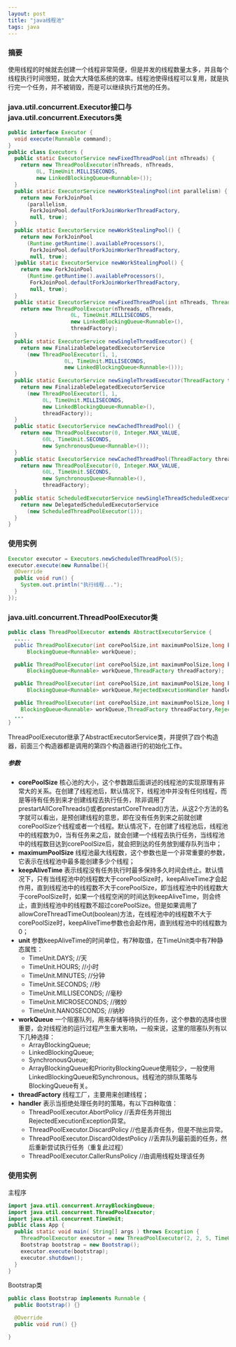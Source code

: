 ```yaml
---
layout: post
title: "java线程池"
tags: java
---
```

### 摘要
使用线程的时候就去创建一个线程非常简便，但是并发的线程数量太多，并且每个线程执行时间很短，就会大大降低系统的效率。线程池使得线程可以复用，就是执行完一个任务，并不被销毁，而是可以继续执行其他的任务。
<!--excerpt-->
### java.util.concurrent.Executor接口与java.util.concurrent.Executors类
```java
public interface Executor {
  void execute(Runnable command);
}
public class Executors {
  public static ExecutorService newFixedThreadPool(int nThreads) {
    return new ThreadPoolExecutor(nThreads, nThreads,
         0L, TimeUnit.MILLISECONDS,
         new LinkedBlockingQueue<Runnable>());
  }
  public static ExecutorService newWorkStealingPool(int parallelism) {
    return new ForkJoinPool
      (parallelism,
       ForkJoinPool.defaultForkJoinWorkerThreadFactory,
       null, true);
  }
  public static ExecutorService newWorkStealingPool() {
    return new ForkJoinPool
      (Runtime.getRuntime().availableProcessors(),
       ForkJoinPool.defaultForkJoinWorkerThreadFactory,
       null, true);
  }public static ExecutorService newWorkStealingPool() {
    return new ForkJoinPool
      (Runtime.getRuntime().availableProcessors(),
       ForkJoinPool.defaultForkJoinWorkerThreadFactory,
       null, true);
  }
  public static ExecutorService newFixedThreadPool(int nThreads, ThreadFactory threadFactory) {
    return new ThreadPoolExecutor(nThreads, nThreads,
                    0L, TimeUnit.MILLISECONDS,
                    new LinkedBlockingQueue<Runnable>(),
                    threadFactory);
  }
  public static ExecutorService newSingleThreadExecutor() {
    return new FinalizableDelegatedExecutorService
      (new ThreadPoolExecutor(1, 1,
                  0L, TimeUnit.MILLISECONDS,
                  new LinkedBlockingQueue<Runnable>()));
  }
  public static ExecutorService newSingleThreadExecutor(ThreadFactory threadFactory) {
    return new FinalizableDelegatedExecutorService
      (new ThreadPoolExecutor(1, 1,
           0L, TimeUnit.MILLISECONDS,
           new LinkedBlockingQueue<Runnable>(),
           threadFactory));
  }
  public static ExecutorService newCachedThreadPool() {
    return new ThreadPoolExecutor(0, Integer.MAX_VALUE,
           60L, TimeUnit.SECONDS,
           new SynchronousQueue<Runnable>());
  }
  public static ExecutorService newCachedThreadPool(ThreadFactory threadFactory) {
    return new ThreadPoolExecutor(0, Integer.MAX_VALUE,
           60L, TimeUnit.SECONDS,
           new SynchronousQueue<Runnable>(),
           threadFactory);
  }
  public static ScheduledExecutorService newSingleThreadScheduledExecutor() {
    return new DelegatedScheduledExecutorService
      (new ScheduledThreadPoolExecutor(1));
  }
}
```
### 使用实例
```java
Executor executor = Executors.newScheduledThreadPool(5);
executor.execute(new Runnalbe(){
  @Override
  public void run() {
    System.out.println("执行线程...");
  }
});
```
### java.uitl.concurrent.ThreadPoolExecutor类
```java
public class ThreadPoolExecutor extends AbstractExecutorService {
  .....
  public ThreadPoolExecutor(int corePoolSize,int maximumPoolSize,long keepAliveTime,TimeUnit unit,
      BlockingQueue<Runnable> workQueue);

  public ThreadPoolExecutor(int corePoolSize,int maximumPoolSize,long keepAliveTime,TimeUnit unit,
      BlockingQueue<Runnable> workQueue,ThreadFactory threadFactory);

  public ThreadPoolExecutor(int corePoolSize,int maximumPoolSize,long keepAliveTime,TimeUnit unit,
      BlockingQueue<Runnable> workQueue,RejectedExecutionHandler handler);

  public ThreadPoolExecutor(int corePoolSize,int maximumPoolSize,long keepAliveTime,TimeUnit unit,
    BlockingQueue<Runnable> workQueue,ThreadFactory threadFactory,RejectedExecutionHandler handler);
  ...
}
```
ThreadPoolExecutor继承了AbstractExecutorService类，并提供了四个构造器，前面三个构造器都是调用的第四个构造器进行的初始化工作。
##### 参数
- **corePoolSize**
核心池的大小，这个参数跟后面讲述的线程池的实现原理有非常大的关系。在创建了线程池后，默认情况下，线程池中并没有任何线程，而是等待有任务到来才创建线程去执行任务，除非调用了prestartAllCoreThreads()或者prestartCoreThread()方法，从这2个方法的名字就可以看出，是预创建线程的意思，即在没有任务到来之前就创建corePoolSize个线程或者一个线程。默认情况下，在创建了线程池后，线程池中的线程数为0，当有任务来之后，就会创建一个线程去执行任务，当线程池中的线程数目达到corePoolSize后，就会把到达的任务放到缓存队列当中；
- **maximumPoolSize**
线程池最大线程数，这个参数也是一个非常重要的参数，它表示在线程池中最多能创建多少个线程；
- **keepAliveTime**
表示线程没有任务执行时最多保持多久时间会终止。默认情况下，只有当线程池中的线程数大于corePoolSize时，keepAliveTime才会起作用，直到线程池中的线程数不大于corePoolSize，即当线程池中的线程数大于corePoolSize时，如果一个线程空闲的时间达到keepAliveTime，则会终止，直到线程池中的线程数不超过corePoolSize。但是如果调用了allowCoreThreadTimeOut(boolean)方法，在线程池中的线程数不大于corePoolSize时，keepAliveTime参数也会起作用，直到线程池中的线程数为0；
- **unit**
参数keepAliveTime的时间单位，有7种取值，在TimeUnit类中有7种静态属性：
	- TimeUnit.DAYS; //天
	- TimeUnit.HOURS; //小时
	- TimeUnit.MINUTES; //分钟
	- TimeUnit.SECONDS; //秒
	- TimeUnit.MILLISECONDS; //毫秒
	- TimeUnit.MICROSECONDS; //微妙
	- TimeUnit.NANOSECONDS; //纳秒
- **workQueue**
一个阻塞队列，用来存储等待执行的任务，这个参数的选择也很重要，会对线程池的运行过程产生重大影响，一般来说，这里的阻塞队列有以下几种选择：
	- ArrayBlockingQueue;
	- LinkedBlockingQueue;
	- SynchronousQueue;
	- ArrayBlockingQueue和PriorityBlockingQueue使用较少，一般使用LinkedBlockingQueue和Synchronous。线程池的排队策略与BlockingQueue有关。
- **threadFactory**
线程工厂，主要用来创建线程；
- **handler**
表示当拒绝处理任务时的策略，有以下四种取值：
	- ThreadPoolExecutor.AbortPolicy //丢弃任务并抛出RejectedExecutionException异常。
	- ThreadPoolExecutor.DiscardPolicy //也是丢弃任务，但是不抛出异常。
	- ThreadPoolExecutor.DiscardOldestPolicy //丢弃队列最前面的任务，然后重新尝试执行任务（重复此过程）
	- ThreadPoolExecutor.CallerRunsPolicy //由调用线程处理该任务

### 使用实例
主程序
```java
import java.util.concurrent.ArrayBlockingQueue;
import java.util.concurrent.ThreadPoolExecutor;
import java.util.concurrent.TimeUnit;
public class App {
  public static void main( String[] args ) throws Exception {
    ThreadPoolExecutor executor = new ThreadPoolExecutor(2, 2, 5, TimeUnit.SECONDS, new ArrayBlockingQueue<Runnable>(1));
    Bootstrap bootstrap = new Bootstrap();
    executor.execute(bootstrap);
    executor.shutdown();
  }
}
```
Bootstrap类
```java
public class Bootstrap implements Runnable {
  public Bootstrap() {}

  @Override
  public void run() {}

}
```
